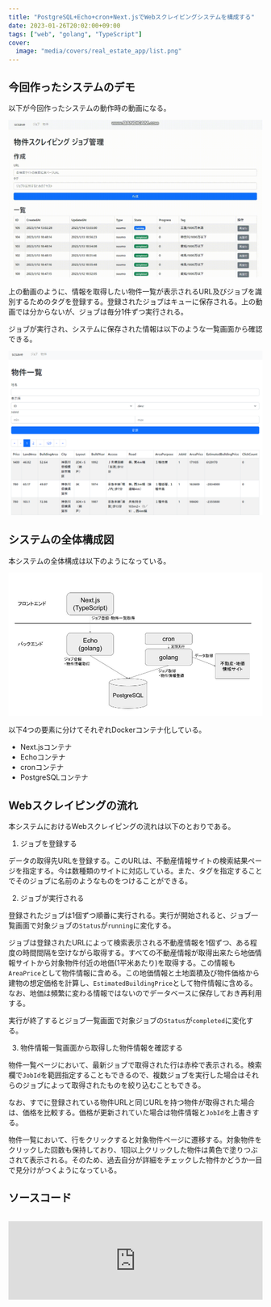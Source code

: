 ```yaml
---
title: "PostgreSQL+Echo+cron+Next.jsでWebスクレイピングシステムを構成する"
date: 2023-01-26T20:02:00+09:00
tags: ["web", "golang", "TypeScript"]
cover:
  image: "media/covers/real_estate_app/list.png"
---
```


## 今回作ったシステムのデモ

以下が今回作ったシステムの動作時の動画になる。

![](/media/photos/real_estate_app/regist.gif)

上の動画のように、情報を取得したい物件一覧が表示されるURL及びジョブを識別するためのタグを登録する。登録されたジョブはキューに保存される。上の動画では分からないが、ジョブは毎分1件ずつ実行される。

ジョブが実行され、システムに保存された情報は以下のような一覧画面から確認できる。

![](/media/photos/real_estate_app/list.png)

## システムの全体構成図

本システムの全体構成は以下のようになっている。

![](/media/photos/real_estate_app/scsave.jpg)

以下4つの要素に分けてそれぞれDockerコンテナ化している。

- Next.jsコンテナ
- Echoコンテナ
- cronコンテナ
- PostgreSQLコンテナ

## Webスクレイピングの流れ

本システムにおけるWebスクレイピングの流れは以下のとおりである。

1. ジョブを登録する

データの取得先URLを登録する。このURLは、不動産情報サイトの検索結果ページを指定する。今は数種類のサイトに対応している。また、タグを指定することでそのジョブに名前のようなものをつけることができる。

2. ジョブが実行される

登録されたジョブは1個ずつ順番に実行される。実行が開始されると、ジョブ一覧画面で対象ジョブの`Status`が`running`に変化する。

ジョブは登録されたURLによって検索表示される不動産情報を1個ずつ、ある程度の時間間隔を空けながら取得する。すべての不動産情報が取得出来たら地価情報サイトから対象物件付近の地価(1平米あたり)を取得する。この情報も`AreaPrice`として物件情報に含める。この地価情報と土地面積及び物件価格から建物の想定価格を計算し、`EstimatedBuildingPrice`として物件情報に含める。なお、地価は頻繁に変わる情報ではないのでデータベースに保存しておき再利用する。

実行が終了するとジョブ一覧画面で対象ジョブの`Status`が`completed`に変化する。

3. 物件情報一覧画面から取得した物件情報を確認する

物件一覧ページにおいて、最新ジョブで取得された行は赤枠で表示される。検索欄で`JobId`を範囲指定することもできるので、複数ジョブを実行した場合はそれらのジョブによって取得されたものを絞り込むこともできる。

なお、すでに登録されている物件URLと同じURLを持つ物件が取得された場合は、価格を比較する。価格が更新されていた場合は物件情報と`JobId`を上書きする。

物件一覧において、行をクリックすると対象物件ページに遷移する。対象物件をクリックした回数も保持しており、1回以上クリックした物件は黄色で塗りつぶされて表示される。そのため、過去自分が詳細をチェックした物件かどうか一目で見分けがつくようになっている。

## ソースコード

<iframe class="hatenablogcard" style="width:100%;height:155px;margin:15px 0;max-width:680px;" title="kouya17/scsave" src="https://hatenablog.com/embed?url=https://github.com/kouya17/scsave" frameborder="0" scrolling="no"></iframe>